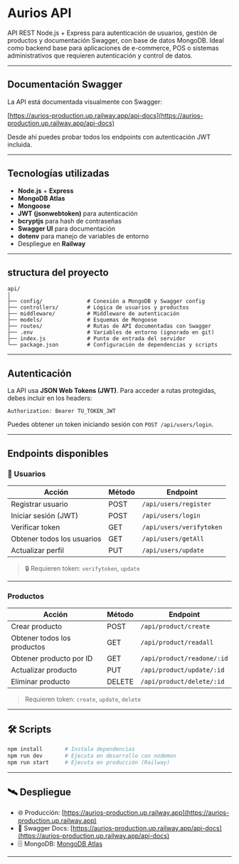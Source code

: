 # Aurios API

API REST Node.js + Express para autenticación de usuarios, gestión de productos y documentación Swagger, con base de datos MongoDB. Ideal como backend base para aplicaciones de e-commerce, POS o sistemas administrativos que requieren autenticación y control de datos.

---

## Documentación Swagger

La API está documentada visualmente con Swagger:

[https://aurios-production.up.railway.app/api-docs](https://aurios-production.up.railway.app/api-docs)

Desde ahí puedes probar todos los endpoints con autenticación JWT incluida.

---

## Tecnologías utilizadas

- **Node.js** + **Express**
- **MongoDB Atlas**
- **Mongoose**
- **JWT (jsonwebtoken)** para autenticación
- **bcryptjs** para hash de contraseñas
- **Swagger UI** para documentación
- **dotenv** para manejo de variables de entorno
- Despliegue en **Railway**

---

## structura del proyecto

```
api/
│
├── config/              # Conexión a MongoDB y Swagger config
├── controllers/         # Lógica de usuarios y productos
├── middleware/          # Middleware de autenticación
├── models/              # Esquemas de Mongoose
├── routes/              # Rutas de API documentadas con Swagger
├── .env                 # Variables de entorno (ignorado en git)
├── index.js             # Punto de entrada del servidor
└── package.json         # Configuración de dependencias y scripts
```

---

## Autenticación

La API usa **JSON Web Tokens (JWT)**. Para acceder a rutas protegidas, debes incluir en los headers:

```
Authorization: Bearer TU_TOKEN_JWT
```

Puedes obtener un token iniciando sesión con `POST /api/users/login`.

---

## Endpoints disponibles

### 👤 Usuarios

| Acción                     | Método | Endpoint                            |
|---------------------------|--------|-------------------------------------|
| Registrar usuario         | POST   | `/api/users/register`              |
| Iniciar sesión (JWT)      | POST   | `/api/users/login`                 |
| Verificar token           | GET    | `/api/users/verifytoken`          |
| Obtener todos los usuarios| GET    | `/api/users/getAll`               |
| Actualizar perfil         | PUT    | `/api/users/update`               |

> 🔒 Requieren token: `verifytoken`, `update`

---

### Productos

| Acción                      | Método | Endpoint                            |
|----------------------------|--------|-------------------------------------|
| Crear producto             | POST   | `/api/product/create`              |
| Obtener todos los productos| GET    | `/api/product/readall`             |
| Obtener producto por ID    | GET    | `/api/product/readone/:id`         |
| Actualizar producto        | PUT    | `/api/product/update/:id`          |
| Eliminar producto          | DELETE | `/api/product/delete/:id`          |

> Requieren token: `create`, `update`, `delete`

---

## 🛠 Scripts

```bash
npm install       # Instala dependencias
npm run dev       # Ejecuta en desarrollo con nodemon
npm run start     # Ejecuta en producción (Railway)
```

---

## 🛰 Despliegue

- 🌐 Producción: [https://aurios-production.up.railway.app](https://aurios-production.up.railway.app)
- 📘 Swagger Docs: [https://aurios-production.up.railway.app/api-docs](https://aurios-production.up.railway.app/api-docs)
- 🗄️ MongoDB: [MongoDB Atlas](https://www.mongodb.com/cloud/atlas)

---


